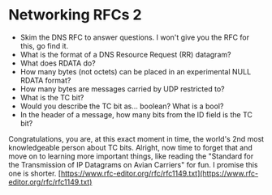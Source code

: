 # Networking RFCs 2

* Skim the DNS RFC to answer questions. I won't give you the RFC for this, go find it.
* What is the format of a DNS Resource Request \(RR\) datagram?
* What does RDATA do?
* How many bytes \(not octets\) can be placed in an experimental NULL RDATA format?
* How many bytes are messages carried by UDP restricted to?
* What is the TC bit?
* Would you describe the TC bit as... boolean? What is a bool?
* In the header of a message, how many bits from the ID field is the TC bit?

Congratulations, you are, at this exact moment in time, the world's 2nd most knowledgeable person about TC bits. Alright, now time to forget that and move on to learning more important things, like reading the "Standard for the Transmission of IP Datagrams on Avian Carriers" for fun. I promise this one is shorter. [https://www.rfc-editor.org/rfc/rfc1149.txt](https://www.rfc-editor.org/rfc/rfc1149.txt)


